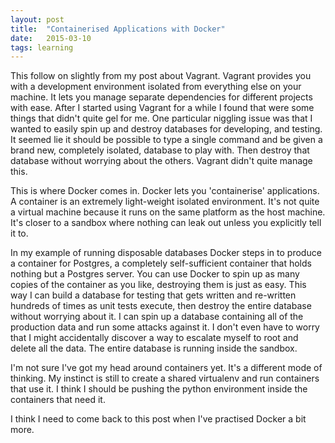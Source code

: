 ```yaml
---
layout: post
title:  "Containerised Applications with Docker"
date:   2015-03-10
tags: learning
---
```


This follow on slightly from my post about Vagrant. Vagrant provides you with a development environment isolated from everything else on your machine. It lets you manage separate dependencies for different projects with ease. After I started using Vagrant for a while I found that were some things that didn't quite gel for me. One particular niggling issue was that I wanted to easily spin up and destroy databases for developing, and testing. It seemed lie it should be possible to type a single command and be given a brand new, completely isolated, database to play with. Then destroy that database without worrying about the others. Vagrant didn't quite manage this.

This is where Docker comes in. Docker lets you 'containerise' applications. A container is an extremely light-weight isolated environment. It's not quite a virtual machine because it runs on the same platform as the host machine. It's closer to a sandbox where nothing can leak out unless you explicitly tell it to.

In my example of running disposable databases Docker steps in to produce a container for Postgres, a completely self-sufficient container that holds nothing but a Postgres server. You can use Docker to spin up as many copies of the container as you like, destroying them is just as easy. This way I can build a database for testing that gets written and re-written hundreds of times as unit tests execute, then destroy the entire database without worrying about it. I can spin up a database containing all of the production data and run some attacks against it. I don't even have to worry that I might accidentally discover a way to escalate myself to root and delete all the data. The entire database is running inside the sandbox.

I'm not sure I've got my head around containers yet. It's a different mode of thinking. My instinct is still to create a shared virtualenv and run containers that use it. I think I should be pushing the python environment inside the containers that need it.

I think I need to come back to this post when I've practised Docker a bit more.
